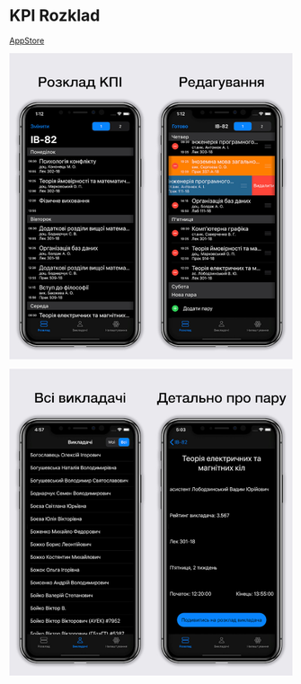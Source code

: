 

#  KPI Rozklad

[AppStore](https://apps.apple.com/ua/app/kpi-rozklad/id1489847008?l=ru&ls=1)

![url](images/com1.jpg)

![url](images/com2.jpg)